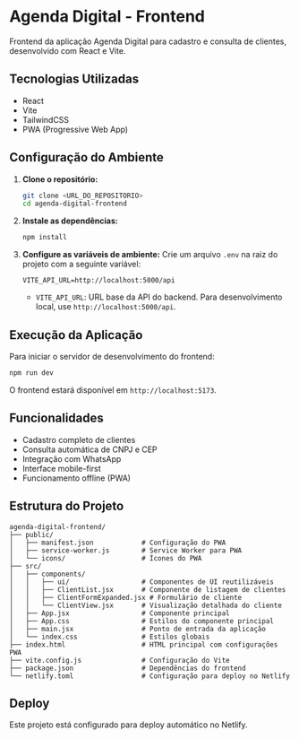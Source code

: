 # Agenda Digital - Frontend

Frontend da aplicação Agenda Digital para cadastro e consulta de clientes, desenvolvido com React e Vite.

## Tecnologias Utilizadas

- React
- Vite
- TailwindCSS
- PWA (Progressive Web App)

## Configuração do Ambiente

1.  **Clone o repositório:**
    ```bash
    git clone <URL_DO_REPOSITORIO>
    cd agenda-digital-frontend
    ```

2.  **Instale as dependências:**
    ```bash
    npm install
    ```

3.  **Configure as variáveis de ambiente:**
    Crie um arquivo `.env` na raiz do projeto com a seguinte variável:
    ```
    VITE_API_URL=http://localhost:5000/api
    ```
    - `VITE_API_URL`: URL base da API do backend. Para desenvolvimento local, use `http://localhost:5000/api`.

## Execução da Aplicação

Para iniciar o servidor de desenvolvimento do frontend:

```bash
npm run dev
```

O frontend estará disponível em `http://localhost:5173`.

## Funcionalidades

- Cadastro completo de clientes
- Consulta automática de CNPJ e CEP
- Integração com WhatsApp
- Interface mobile-first
- Funcionamento offline (PWA)

## Estrutura do Projeto

```
agenda-digital-frontend/
├── public/
│   ├── manifest.json            # Configuração do PWA
│   ├── service-worker.js        # Service Worker para PWA
│   └── icons/                   # Ícones do PWA
├── src/
│   ├── components/
│   │   ├── ui/                  # Componentes de UI reutilizáveis
│   │   ├── ClientList.jsx       # Componente de listagem de clientes
│   │   ├── ClientFormExpanded.jsx # Formulário de cliente
│   │   └── ClientView.jsx       # Visualização detalhada do cliente
│   ├── App.jsx                  # Componente principal
│   ├── App.css                  # Estilos do componente principal
│   ├── main.jsx                 # Ponto de entrada da aplicação
│   └── index.css                # Estilos globais
├── index.html                   # HTML principal com configurações PWA
├── vite.config.js               # Configuração do Vite
├── package.json                 # Dependências do frontend
└── netlify.toml                 # Configuração para deploy no Netlify
```

## Deploy

Este projeto está configurado para deploy automático no Netlify.
